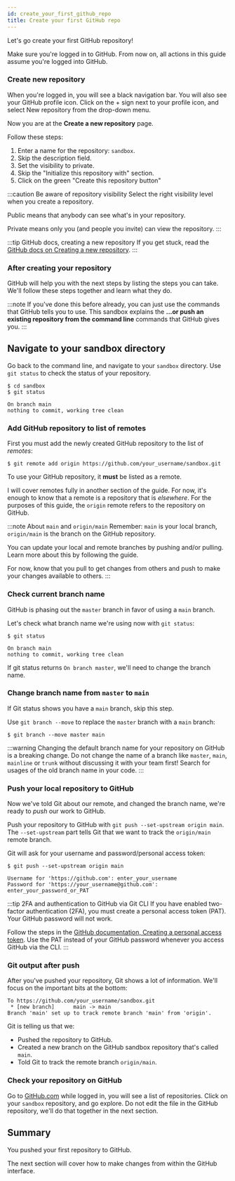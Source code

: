 ```yaml
---
id: create_your_first_github_repo
title: Create your first GitHub repo
---
```


Let's go create your first GitHub repository!

Make sure you're logged in to GitHub.
From now on, all actions in this guide assume you're logged into GitHub.

### Create new repository

When you're logged in, you will see a black navigation bar.
You will also see your GitHub profile icon.
Click on the + sign next to your profile icon, and select New repository from the drop-down menu.

Now you are at the **Create a new repository** page.

Follow these steps:

1. Enter a name for the repository: `sandbox`.
1. Skip the description field.
1. Set the visibility to private.
1. Skip the "Initialize this repository with" section.
1. Click on the green "Create this repository button"

:::caution Be aware of repository visibility
Select the right visibility level when you create a repository.

Public means that anybody can see what's in your repository.

Private means only you (and people you invite) can view the repository.
:::

:::tip GitHub docs, creating a new repository
If you get stuck, read the [GitHub docs on Creating a new repository](https://docs.github.com/en/free-pro-team@latest/github/creating-cloning-and-archiving-repositories/creating-a-new-repository).
:::

### After creating your repository

GitHub will help you with the next steps by listing the steps you can take.
We'll follow these steps together and learn what they do.

:::note
If you've done this before already, you can just use the commands that GitHub tells you to use.
This sandbox explains the **...or push an existing repository from the command line** commands that GitHub gives you.
:::

## Navigate to your sandbox directory

Go back to the command line, and navigate to your `sandbox` directory.
Use `git status` to check the status of your repository.

```
$ cd sandbox
$ git status

On branch main
nothing to commit, working tree clean
```

### Add GitHub repository to list of remotes

First you must add the newly created GitHub repository to the list of _remotes_:

```git
$ git remote add origin https://github.com/your_username/sandbox.git
```

To use your GitHub repository, it **must** be listed as a remote.

I will cover remotes fully in another section of the guide.
For now, it's enough to know that a remote is a repository that is _elsewhere_.
For the purposes of this guide, the `origin` remote refers to the repository on GitHub.

:::note About `main` and `origin/main`
Remember: `main` is your local branch, `origin/main` is the branch on the GitHub repository.

You can update your local and remote branches by pushing and/or pulling.
Learn more about this by following the guide.

For now, know that you pull to get changes from others and push to make your changes available to others.
:::

### Check current branch name

GitHub is phasing out the `master` branch in favor of using a `main` branch.

Let's check what branch name we're using now with `git status`:

```git
$ git status

On branch main
nothing to commit, working tree clean
```

If git status returns `On branch master`, we'll need to change the branch name.

### Change branch name from `master` to `main`

If Git status shows you have a `main` branch, skip this step.

Use `git branch --move` to replace the `master` branch with a `main` branch:

```git
$ git branch --move master main
```

:::warning
Changing the default branch name for your repository on GitHub is a breaking change.
Do not change the name of a branch like `master`, `main`, `mainline` or `trunk` without discussing it with your team first!
Search for usages of the old branch name in your code.
:::

### Push your local repository to GitHub

Now we've told Git about our remote, and changed the branch name, we're ready to _push_ our work to GitHub.

Push your repository to GitHub with `git push --set-upstream origin main`.
The `--set-upstream` part tells Git that we want to track the `origin/main` remote branch.

Git will ask for your username and password/personal access token:

```git
$ git push --set-upstream origin main

Username for 'https://github.com': enter_your_username
Password for 'https://your_username@github.com': enter_your_password_or_PAT
```

:::tip 2FA and authentication to GitHub via Git CLI
If you have enabled two-factor authentication (2FA), you must create a personal access token (PAT).
Your GitHub password will not work.

Follow the steps in the [GitHub documentation, Creating a personal access token](https://docs.github.com/en/free-pro-team@latest/github/authenticating-to-github/creating-a-personal-access-token).
Use the PAT instead of your GitHub password whenever you access GitHub via the CLI.
:::

### Git output after push

After you've pushed your repository, Git shows a lot of information.
We'll focus on the important bits at the bottom:

```git
To https://github.com/your_username/sandbox.git
 * [new branch]      main -> main
Branch 'main' set up to track remote branch 'main' from 'origin'.
```

Git is telling us that we:

- Pushed the repository to GitHub.
- Created a new branch on the GitHub sandbox repository that's called `main`.
- Told Git to track the remote branch `origin/main`.

### Check your repository on GitHub

Go to [GitHub.com](https://github.com/) while logged in, you will see a list of repositories.
Click on your `sandbox` repository, and go explore.
Do not edit the file in the GitHub repository, we'll do that together in the next section.

## Summary

You pushed your first repository to GitHub.

The next section will cover how to make changes from within the GitHub interface.
